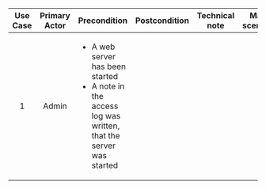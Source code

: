 | Use Case | Primary Actor |  Precondition  | Postcondition | Technical note | Main scenario | Alternate Scenarios |
|:--------:|:-------------:|----------------|:-------------:|:--------------:|:-------------:|:-------------------:|
|    1     |     Admin     |<ul><li>A web server has been started</li><li>A note in the access log was written, that the server was started</li></ul>|               |                |               |                     |
